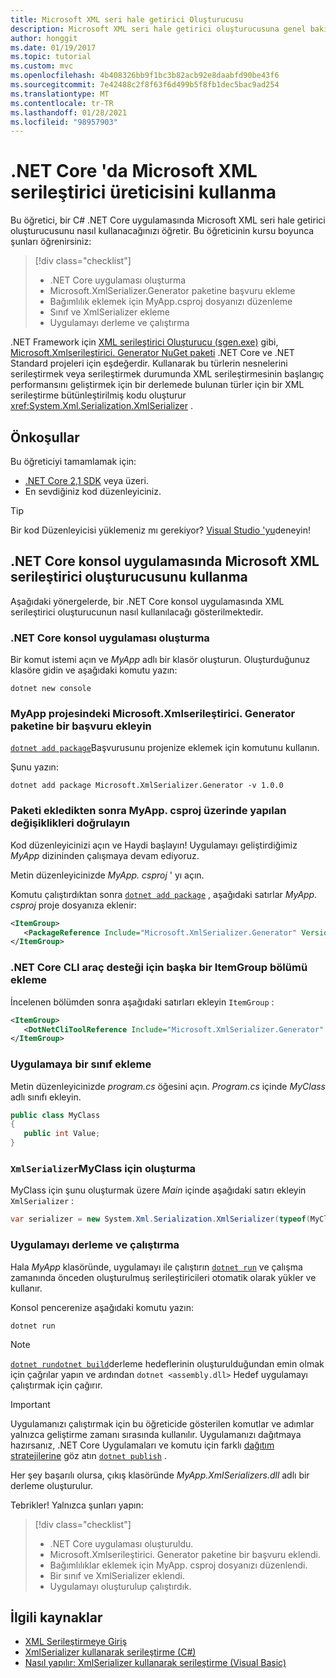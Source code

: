 ```yaml
---
title: Microsoft XML seri hale getirici Oluşturucusu
description: Microsoft XML seri hale getirici oluşturucusuna genel bakış. Projenizde bulunan türler için bir XML serileştirme derlemesi oluşturmak üzere XML seri hale getirici oluşturucusunu kullanın.
author: honggit
ms.date: 01/19/2017
ms.topic: tutorial
ms.custom: mvc
ms.openlocfilehash: 4b408326bb9f1bc3b82acb92e8daabfd90be43f6
ms.sourcegitcommit: 7e42488c2f8f63f6d499b5f8fb1dec5bac9ad254
ms.translationtype: MT
ms.contentlocale: tr-TR
ms.lasthandoff: 01/28/2021
ms.locfileid: "98957903"
---
```

# <a name="using-microsoft-xml-serializer-generator-on-net-core"></a>.NET Core 'da Microsoft XML serileştirici üreticisini kullanma

Bu öğretici, bir C# .NET Core uygulamasında Microsoft XML seri hale getirici oluşturucusunu nasıl kullanacağınızı öğretir. Bu öğreticinin kursu boyunca şunları öğrenirsiniz:

> [!div class="checklist"]
>
> - .NET Core uygulaması oluşturma
> - Microsoft.XmlSerializer.Generator paketine başvuru ekleme
> - Bağımlılık eklemek için MyApp.csproj dosyanızı düzenleme
> - Sınıf ve XmlSerializer ekleme
> - Uygulamayı derleme ve çalıştırma

.NET Framework için [XML serileştirici Oluşturucu (sgen.exe)](../../standard/serialization/xml-serializer-generator-tool-sgen-exe.md) gibi, [Microsoft.Xmlserileştirici. Generator NuGet paketi](https://www.nuget.org/packages/Microsoft.XmlSerializer.Generator) .NET Core ve .NET Standard projeleri için eşdeğerdir. Kullanarak bu türlerin nesnelerini serileştirmek veya serileştirmek durumunda XML serileştirmesinin başlangıç performansını geliştirmek için bir derlemede bulunan türler için bir XML serileştirme bütünleştirilmiş kodu oluşturur <xref:System.Xml.Serialization.XmlSerializer> .

## <a name="prerequisites"></a>Önkoşullar

Bu öğreticiyi tamamlamak için:

- [.NET Core 2,1 SDK](https://dotnet.microsoft.com/download) veya üzeri.
- En sevdiğiniz kod düzenleyiciniz.

> [!TIP]
> Bir kod Düzenleyicisi yüklemeniz mı gerekiyor? [Visual Studio 'yu](https://aka.ms/vsdownload?utm_source=mscom&utm_campaign=msdocs)deneyin!

## <a name="use-microsoft-xml-serializer-generator-in-a-net-core-console-application"></a>.NET Core konsol uygulamasında Microsoft XML serileştirici oluşturucusunu kullanma

Aşağıdaki yönergelerde, bir .NET Core konsol uygulamasında XML serileştirici oluşturucunun nasıl kullanılacağı gösterilmektedir.

### <a name="create-a-net-core-console-application"></a>.NET Core konsol uygulaması oluşturma

Bir komut istemi açın ve *MyApp* adlı bir klasör oluşturun. Oluşturduğunuz klasöre gidin ve aşağıdaki komutu yazın:

```dotnetcli
dotnet new console
```

### <a name="add-a-reference-to-the-microsoftxmlserializergenerator-package-in-the-myapp-project"></a>MyApp projesindeki Microsoft.Xmlserileştirici. Generator paketine bir başvuru ekleyin

[`dotnet add package`](../tools/dotnet-add-package.md)Başvurusunu projenize eklemek için komutunu kullanın.

Şunu yazın:

```dotnetcli
dotnet add package Microsoft.XmlSerializer.Generator -v 1.0.0
```

### <a name="verify-changes-to-myappcsproj-after-adding-the-package"></a>Paketi ekledikten sonra MyApp. csproj üzerinde yapılan değişiklikleri doğrulayın

Kod düzenleyicinizi açın ve Haydi başlayın! Uygulamayı geliştirdiğimiz *MyApp* dizininden çalışmaya devam ediyoruz.

Metin düzenleyicinizde *MyApp. csproj* ' yı açın.

Komutu çalıştırdıktan sonra [`dotnet add package`](../tools/dotnet-add-package.md) , aşağıdaki satırlar *MyApp. csproj* proje dosyanıza eklenir:

 ```xml
 <ItemGroup>
    <PackageReference Include="Microsoft.XmlSerializer.Generator" Version="1.0.0" />
 </ItemGroup>
 ```

### <a name="add-another-itemgroup-section-for-net-core-cli-tool-support"></a>.NET Core CLI araç desteği için başka bir ItemGroup bölümü ekleme

İncelenen bölümden sonra aşağıdaki satırları ekleyin `ItemGroup` :

 ```xml
 <ItemGroup>
    <DotNetCliToolReference Include="Microsoft.XmlSerializer.Generator" Version="1.0.0" />
 </ItemGroup>
 ```

### <a name="add-a-class-in-the-application"></a>Uygulamaya bir sınıf ekleme

Metin düzenleyicinizde *program.cs* öğesini açın. *Program.cs* içinde *MyClass* adlı sınıfı ekleyin.

```csharp
public class MyClass
{
   public int Value;
}
```

### <a name="create-an-xmlserializer-for-myclass"></a>`XmlSerializer`MyClass için oluşturma

MyClass için şunu oluşturmak üzere *Main* içinde aşağıdaki satırı ekleyin `XmlSerializer` :

```csharp
var serializer = new System.Xml.Serialization.XmlSerializer(typeof(MyClass));
```

### <a name="build-and-run-the-application"></a>Uygulamayı derleme ve çalıştırma

Hala *MyApp* klasöründe, uygulamayı ile çalıştırın [`dotnet run`](../tools/dotnet-run.md) ve çalışma zamanında önceden oluşturulmuş serileştiricileri otomatik olarak yükler ve kullanır.

Konsol pencerenize aşağıdaki komutu yazın:

```dotnetcli
dotnet run
```

> [!NOTE]
> [`dotnet run`](../tools/dotnet-run.md)[`dotnet build`](../tools/dotnet-build.md)derleme hedeflerinin oluşturulduğundan emin olmak için çağrılar yapın ve ardından `dotnet <assembly.dll>` Hedef uygulamayı çalıştırmak için çağırır.

> [!IMPORTANT]
> Uygulamanızı çalıştırmak için bu öğreticide gösterilen komutlar ve adımlar yalnızca geliştirme zamanı sırasında kullanılır. Uygulamanızı dağıtmaya hazırsanız, .NET Core Uygulamaları ve komutu için farklı [dağıtım stratejilerine](../deploying/index.md) göz atın [`dotnet publish`](../tools/dotnet-publish.md) .

Her şey başarılı olursa, çıkış klasöründe *MyApp.XmlSerializers.dll* adlı bir derleme oluşturulur.

Tebrikler! Yalnızca şunları yapın:
> [!div class="checklist"]
>
> - .NET Core uygulaması oluşturuldu.
> - Microsoft.Xmlserileştirici. Generator paketine bir başvuru eklendi.
> - Bağımlılıklar eklemek için MyApp. csproj dosyanızı düzenlendi.
> - Bir sınıf ve XmlSerializer eklendi.
> - Uygulamayı oluşturulup çalıştırdık.

## <a name="related-resources"></a>İlgili kaynaklar

- [XML Serileştirmeye Giriş](../../standard/serialization/introducing-xml-serialization.md)
- [XmlSerializer kullanarak serileştirme (C#)](../../standard/linq/serialize-xmlserializer.md)
- [Nasıl yapılır: XmlSerializer kullanarak serileştirme (Visual Basic)](../../standard/linq/serialize-xmlserializer.md)
